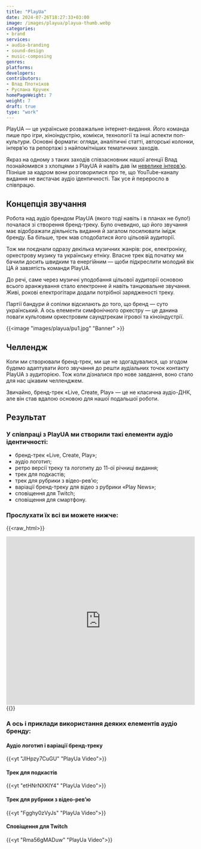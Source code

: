 ```yaml
---
title: "PlayUa"
date: 2024-07-26T18:27:33+03:00
image: /images/playua/playua-thumb.webp
categories:
- brand
services:
- audio-branding
- sound-design
- music-composing
genres:
platforms:
developers:
contributors:
- Влад Плотніков
- Руслана Кручек
homePageWeight: 7
weight: 7
draft: true
type: "work"
---
```


PlayUA — це українське розважальне інтернет-видання. Його команда пише про ігри, кіноіндустрію, комікси, технології та інші аспекти поп-культури. Основні формати: огляди, аналітичні статті, авторські колонки, інтерв’ю та репортажі з найпомітніших тематичних заходів.

Якраз на одному з таких заходів співзасновник нашої агенції Влад познайомився з хлопцями з PlayUA й навіть дав їм [невелике інтерв’ю](https://www.youtube.com/watch?v=bmJ4SsnLzW4&list=PL4Jc69rq8qm9YofHKywTNcl4er6IjpfZj). Пізніше за кадром вони розговорилися про те, що YouTube-каналу видання не вистачає аудіо ідентичності. Так усе й переросло в співпрацю.

## Концепція звучання

Робота над аудіо брендом PlayUA (якого тоді навіть і в планах не було!) почалася зі створення бренд-треку. Було очевидно, що його звучання має відображати діяльність видання й загалом посилювати імідж бренду. Ба більше, трек мав сподобатися його цільовій аудиторії.

Тож ми поєднали одразу декілька музичних жанрів: рок, електроніку, оркестрову музику та українську етніку. Власне трек від початку ми бачили досить швидким та енергійним — щоби підкреслити молодий вік ЦА й завзятість команди PlayUA.

До речі, саме через музичні уподобання цільової аудиторії основою всього аранжування стало електронне й навіть танцювальне звучання. Живі, рокові електрогітари додали потрібної зарядженості треку.

Партії бандури й сопілки відсилають до того, що бренд — суто український. А ось елементи симфонічного оркестру — це данина поваги культовим оркестровим саундтрекам ігрової та кіноіндустрії.

{{<image "images/playua/pu1.jpg" "Banner" >}}

## Челлендж

Коли ми створювали бренд-трек, ми ще не здогадувалися, що згодом будемо адаптувати його звучання до решти аудіальних точок контакту PlayUA з аудиторією. Тож коли дізналися про нове завдання, воно стало для нас цікавим челленджем.

Звичайно, бренд-трек «Live, Create, Play» — це не класична аудіо-ДНК, але він став вдалою основою для нашої подальшої роботи.

## Результат

### У співпраці з PlayUA ми створили такі елементи аудіо ідентичності:

- бренд-трек «Live, Create, Play»;
- аудіо логотип;
- ретро версії треку та логотипу до 11-ої річниці видання;
- трек для подкастів;
- трек для рубрики з відео-рев’ю;
- варіації бренд-треку для відео з рубрики «Play News»;
- сповіщення для Twitch;
- сповіщення для смартфону.

### Прослухати їх всі ви можете нижче:

{{<raw_html>}}
<iframe loading="lazy" width="100%" height="450" scrolling="no" frameborder="no" allow="autoplay" src="https://w.soundcloud.com/player/?url=https%3A//api.soundcloud.com/playlists/786416052&amp;color=%23ff5500&amp;auto_play=false&amp;hide_related=false&amp;show_comments=true&amp;show_user=true&amp;show_reposts=false&amp;show_teaser=true"></iframe>
{{</raw_html>}}

### А ось і приклади використання деяких елементів аудіо бренду:

#### Аудіо логотип і варіації бренд-треку

{{<yt "JIHpzy7CuGU" "PlayUa Video">}}

#### Трек для подкастів

{{<yt "etHNrNXKIY4" "PlayUa Video">}}

#### Трек для рубрики з відео-рев’ю

{{<yt "Fgghy0zVyJs" "PlayUa Video">}}

#### Сповіщення для Twitch

{{<yt "Rma56gMADuw" "PlayUa Video">}}